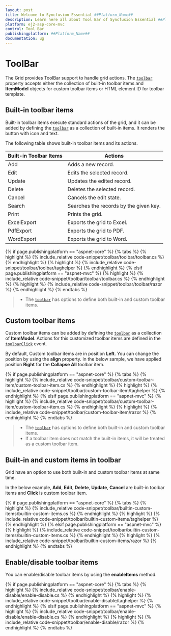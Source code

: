 ```yaml
---
layout: post
title: Welcome to Syncfusion Essential ##Platform_Name##
description: Learn here all about Tool Bar of Syncfusion Essential ##Platform_Name## widgets based on HTML5 and jQuery.
platform: ej2-asp-core-mvc
control: Tool Bar
publishingplatform: ##Platform_Name##
documentation: ug
---
```



# ToolBar

The Grid provides ToolBar support to handle grid actions. The [`toolbar`](https://help.syncfusion.com/cr/aspnetcore-js2/Syncfusion.EJ2.Grids.Grid.html#Syncfusion_EJ2_Grids_Grid_Toolbar)
property accepts either the collection of built-in toolbar items and **ItemModel** objects for custom toolbar items or HTML element ID for toolbar template.

## Built-in toolbar items

Built-in toolbar items execute standard actions of the grid, and it can be added by defining the [`toolbar`](https://help.syncfusion.com/cr/aspnetcore-js2/Syncfusion.EJ2.Grids.Grid.html#Syncfusion_EJ2_Grids_Grid_Toolbar)
as a collection of built-in items. It renders the button with icon and text.

The following table shows built-in toolbar items and its actions.

| Built-in Toolbar Items | Actions |
|------------------------|---------|
| Add | Adds a new record.|
| Edit | Edits the selected record.|
| Update | Updates the edited record.|
| Delete | Deletes the selected record.|
| Cancel | Cancels the edit state.|
| Search | Searches the records by the given key.|
| Print | Prints the grid.|
| ExcelExport | Exports the grid to Excel.|
| PdfExport | Exports the grid to PDF.|
| WordExport | Exports the grid to Word.|

{% if page.publishingplatform == "aspnet-core" %}
{% tabs %}
{% highlight %}
{% include_relative code-snippet/toolbar/toolbar/toolbar.cs %}
{% endhighlight %}
{% highlight %}
{% include_relative code-snippet/toolbar/toolbar/taghelper %}
{% endhighlight %}
{% elsif page.publishingplatform == "aspnet-mvc" %}
{% highlight %} {% include_relative code-snippet/toolbar/toolbar/toolbar.cs %}
{% endhighlight %}
{% highlight %}
{% include_relative code-snippet/toolbar/toolbar/razor %}
{% endhighlight %}
{% endtabs %}



> * The [`toolbar`](https://help.syncfusion.com/cr/aspnetcore-js2/Syncfusion.EJ2.Grids.Grid.html#Syncfusion_EJ2_Grids_Grid_Toolbar) has options to define both built-in and custom toolbar items.

## Custom toolbar items

Custom toolbar items can be added by defining the [`toolbar`](https://help.syncfusion.com/cr/aspnetcore-js2/Syncfusion.EJ2.Grids.Grid.html#Syncfusion_EJ2_Grids_Grid_Toolbar) as a collection of
**ItemModel**.
Actions for this customized toolbar items are defined in the [`toolbarClick`](https://help.syncfusion.com/cr/aspnetcore-js2/Syncfusion.EJ2.Grids.Grid.html#Syncfusion_EJ2_Grids_Grid_ToolbarClick) event.

By default, Custom toolbar items are in position **Left**. You can change the position by using the **align** property. In the below sample, we have applied position **Right** for the **Collapse All** toolbar item.

{% if page.publishingplatform == "aspnet-core" %}
{% tabs %}
{% highlight %}
{% include_relative code-snippet/toolbar/custom-toolbar-item/custom-toolbar-item.cs %}
{% endhighlight %}
{% highlight %}
{% include_relative code-snippet/toolbar/custom-toolbar-item/taghelper %}
{% endhighlight %}
{% elsif page.publishingplatform == "aspnet-mvc" %}
{% highlight %} {% include_relative code-snippet/toolbar/custom-toolbar-item/custom-toolbar-item.cs %}
{% endhighlight %}
{% highlight %}
{% include_relative code-snippet/toolbar/custom-toolbar-item/razor %}
{% endhighlight %}
{% endtabs %}



> * The [`toolbar`](https://help.syncfusion.com/cr/aspnetcore-js2/Syncfusion.EJ2.Grids.Grid.html#Syncfusion_EJ2_Grids_Grid_Toolbar) has options to define both built-in and custom toolbar items.
> * If a toolbar item does not match the built-in items, it will be treated as a custom toolbar item.

## Built-in and custom items in toolbar

Grid have an option to use both built-in and custom toolbar items at same time.

In the below example, **Add**, **Edit**, **Delete**, **Update**, **Cancel** are built-in toolbar items and **Click** is custom toolbar item.

{% if page.publishingplatform == "aspnet-core" %}
{% tabs %}
{% highlight %}
{% include_relative code-snippet/toolbar/builtin-custom-items/builtin-custom-items.cs %}
{% endhighlight %}
{% highlight %}
{% include_relative code-snippet/toolbar/builtin-custom-items/taghelper %}
{% endhighlight %}
{% elsif page.publishingplatform == "aspnet-mvc" %}
{% highlight %} {% include_relative code-snippet/toolbar/builtin-custom-items/builtin-custom-items.cs %}
{% endhighlight %}
{% highlight %}
{% include_relative code-snippet/toolbar/builtin-custom-items/razor %}
{% endhighlight %}
{% endtabs %}



## Enable/disable toolbar items

You can enable/disable toolbar items by using the **enableItems** method.

{% if page.publishingplatform == "aspnet-core" %}
{% tabs %}
{% highlight %}
{% include_relative code-snippet/toolbar/enable-disable/enable-disable.cs %}
{% endhighlight %}
{% highlight %}
{% include_relative code-snippet/toolbar/enable-disable/taghelper %}
{% endhighlight %}
{% elsif page.publishingplatform == "aspnet-mvc" %}
{% highlight %} {% include_relative code-snippet/toolbar/enable-disable/enable-disable.cs %}
{% endhighlight %}
{% highlight %}
{% include_relative code-snippet/toolbar/enable-disable/razor %}
{% endhighlight %}
{% endtabs %}



